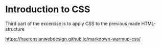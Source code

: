 # Introduction to CSS

Third part of the excercise is to apply CSS to the previous made HTML-structure

https://haerensjanwebdesign.github.io/markdown-warmup-css/

